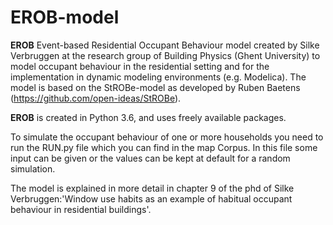 EROB-model
======

**EROB** Event-based Residential Occupant Behaviour model created by Silke Verbruggen at the research group of Building Physics (Ghent University) to model occupant behaviour in the residential setting and for the implementation in dynamic modeling environments (e.g. Modelica).
The model is based on the StROBe-model as developed by Ruben Baetens (https://github.com/open-ideas/StROBe). 


**EROB** is created in Python 3.6, and uses freely available packages.

To simulate the occupant behaviour of one or more households you need to run the RUN.py file which you can find in the map Corpus.
In this file some input can be given or the values can be kept at default for a random simulation.

The model is explained in more detail in chapter 9 of the phd of Silke Verbruggen:'Window use habits as an example of habitual occupant behaviour in residential buildings'.
